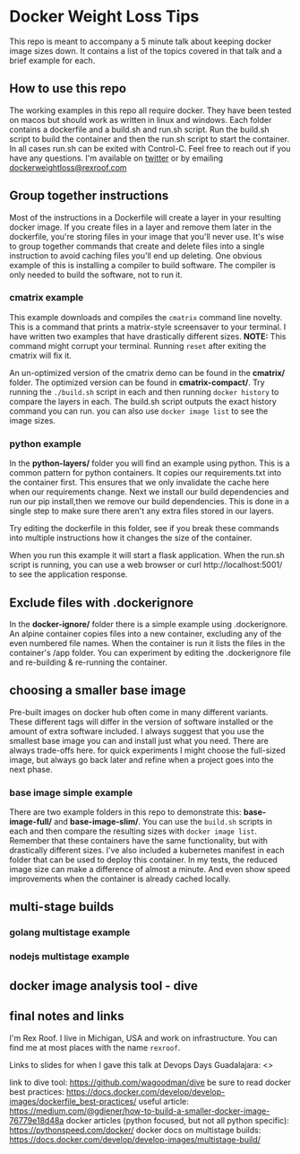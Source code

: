 
# Docker Weight Loss Tips

This repo is meant to accompany a 5 minute talk about keeping docker image sizes down.   It contains a list of the topics covered in that talk and a brief example for each. 

## How to use this repo
The working examples in this repo all require docker.  They have been tested on macos but should work as written in linux and windows.  Each folder contains a dockerfile and a build.sh and run.sh script. Run the build.sh script to build the container and then the run.sh script to start the container.  In all cases run.sh can be exited with Control-C. Feel free to reach out if you have any questions.  I'm available on [twitter](https://twitter.com/rexroof) or by emailing [dockerweightloss@rexroof.com](mailto:dockerweightloss@rexroof.com)

## Group together instructions
Most of the instructions in a Dockerfile will create a layer in your resulting docker image. If you create files in a layer and remove them later in the dockerfile, you're storing files in your image that you'll never use.  It's wise to group together commands that create and delete files into a single instruction to avoid caching files you'll end up deleting.  One obvious example of this is installing a compiler to build software.  The compiler is only needed to build the software, not to run it. 

### cmatrix example
This example downloads and compiles the `cmatrix` command line novelty.  This is a command that prints a matrix-style screensaver to your terminal.   I have written two examples that have drastically different sizes.   **NOTE:** This command might corrupt your terminal.  Running `reset` after exiting the cmatrix will fix it.

An un-optimized version of the cmatrix demo can be found in the **cmatrix/** folder. The optimized version can be found in **cmatrix-compact/**.  Try running the `./build.sh` script in each and then running `docker history` to compare the layers in each.  The build.sh script outputs the exact history command you can run.    you can also use `docker image list` to see the image sizes. 

### python example
In the **python-layers/** folder you will find an example using python.  This is a
common pattern for python containers.  It copies our requirements.txt into the
container first.  This ensures that we only invalidate the cache here when our
requirements change.  Next we install our build dependencies and run our pip install,then we remove our build dependencies.  This is done in a single step to make sure there aren't any extra files stored in our layers.  

Try editing the dockerfile in this folder, see if you break these commands into
multiple instructions how it changes the size of the container.

When you run this example it will start a flask application.  When the run.sh script is running, you can use a web browser or curl http://localhost:5001/ to see the application response.

## Exclude files with .dockerignore
In the **docker-ignore/** folder there is a simple example using .dockerignore.  An alpine container copies files into a new container, excluding any of the even numbered file names.  When the container is run it lists the files in the container's /app folder.   You can experiment by editing the .dockerignore file and re-building & re-running the container. 

## choosing a smaller base image
Pre-built images on docker hub often come in many different variants. These different tags will differ in the version of software installed or the amount of extra software included.    I always suggest that you use the smallest base image you can and install just what you need.  There are always trade-offs here.  for quick experiments I might choose the full-sized image, but always go back later and refine when a project goes into the next phase. 

### base image simple example
There are two example folders in this repo to demonstrate this:  **base-image-full/** and **base-image-slim/**.  You can use the `build.sh` scripts in each and then compare the resulting sizes with `docker image list`.   Remember that these containers have the same functionality, but with drastically different sizes.   I've also included a kubernetes manifest in each folder that can be used to deploy this container.  In my tests, the reduced image size can make a difference of almost a minute.   And even show speed improvements when the container is already cached locally. 

## multi-stage builds

### golang multistage example
### nodejs multistage example

## docker image analysis tool - dive



## final notes and links

I'm Rex Roof.   I live in Michigan, USA and work on infrastructure. You can find me at most places with the name `rexroof`.

Links to slides for when I gave this talk at Devops Days Guadalajara:
<>

link to dive tool: <https://github.com/wagoodman/dive>
be sure to read docker best practices: <https://docs.docker.com/develop/develop-images/dockerfile_best-practices/>
useful article: <https://medium.com/@gdiener/how-to-build-a-smaller-docker-image-76779e18d48a>
docker articles (python focused, but not all python specific): <https://pythonspeed.com/docker/>
docker docs on multistage builds: <https://docs.docker.com/develop/develop-images/multistage-build/>
